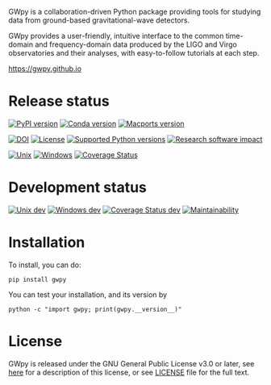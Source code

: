 GWpy is a collaboration-driven Python package providing tools for
studying data from ground-based gravitational-wave detectors.

GWpy provides a user-friendly, intuitive interface to the common
time-domain and frequency-domain data produced by the LIGO and Virgo
observatories and their analyses, with easy-to-follow tutorials at each
step.

<https://gwpy.github.io>

# Release status

[![PyPI version](https://badge.fury.io/py/gwpy.svg)](http://badge.fury.io/py/gwpy)
[![Conda version](https://img.shields.io/conda/vn/conda-forge/gwpy.svg)](https://anaconda.org/conda-forge/gwpy/)
[![Macports version](https://repology.org/badge/version-for-repo/macports/python:gwpy.svg)](https://www.macports.org/ports.php?by=name&substr=py-gwpy)

[![DOI](https://zenodo.org/badge/9979119.svg)](https://zenodo.org/badge/latestdoi/9979119)
[![License](https://img.shields.io/pypi/l/gwpy.svg)](https://choosealicense.com/licenses/gpl-3.0/)
[![Supported Python versions](https://img.shields.io/pypi/pyversions/gwpy.svg)](https://travis-ci.org/gwpy/gwpy)
[![Research software impact](http://depsy.org/api/package/pypi/gwpy/badge.svg)](http://depsy.org/package/python/gwpy)

[![Unix](https://img.shields.io/travis/gwpy/gwpy/master.svg?label=Unix)](https://travis-ci.org/gwpy/gwpy)
[![Windows](https://img.shields.io/appveyor/ci/gwpy/gwpy/master.svg?label=Windows)](https://ci.appveyor.com/project/gwpy/gwpy/branch/master)
[![Coverage Status](https://coveralls.io/repos/github/gwpy/gwpy/badge.svg?branch=master)](https://coveralls.io/github/gwpy/gwpy?branch=master)

# Development status

[![Unix dev](https://img.shields.io/travis/gwpy/gwpy/develop.svg?label=Unix)](https://travis-ci.org/gwpy/gwpy)
[![Windows dev](https://img.shields.io/appveyor/ci/gwpy/gwpy/develop.svg?label=Windows)](https://ci.appveyor.com/project/gwpy/gwpy/branch/master)
[![Coverage Status dev](https://coveralls.io/repos/github/gwpy/gwpy/badge.svg?branch=develop)](https://coveralls.io/github/gwpy/gwpy?branch=develop)
[![Maintainability](https://api.codeclimate.com/v1/badges/2cf14445b3e070133745/maintainability)](https://codeclimate.com/github/gwpy/gwpy/maintainability)

# Installation

To install, you can do:

```
pip install gwpy
```

You can test your installation, and its version by

```
python -c "import gwpy; print(gwpy.__version__)"
```

# License

GWpy is released under the GNU General Public License v3.0 or later, see [here](https://choosealicense.com/licenses/gpl-3.0/) for a description of this license, or see [LICENSE](https://github.com/gwpy/gwpy/blob/master/LICENSE) file for the full text.
